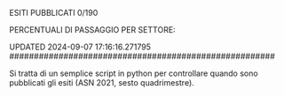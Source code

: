 ESITI PUBBLICATI 0/190 

PERCENTUALI DI PASSAGGIO PER SETTORE:

UPDATED 2024-09-07 17:16:16.271795
###################################################### 

Si tratta di un semplice script in python per controllare quando sono pubblicati gli esiti (ASN 2021, sesto quadrimestre).

